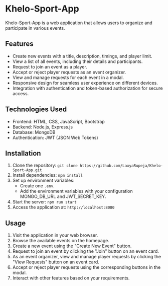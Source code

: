 # Khelo-Sport-App

Khelo-Sport-App is a web application that allows users to organize and participate in various events.

## Features

- Create new events with a title, description, timings, and player limit.
- View a list of all events, including their details and participants.
- Request to join an event as a player.
- Accept or reject player requests as an event organizer.
- View and manage requests for each event in a modal.
- Responsive design for seamless user experience on different devices.
- Integration with authentication and token-based authorization for secure access.

## Technologies Used

- Frontend: HTML, CSS, JavaScript, Bootstrap
- Backend: Node.js, Express.js
- Database: MongoDB
- Authentication: JWT (JSON Web Tokens)

## Installation

1. Clone the repository: `git clone https://github.com/LaxyaRupeja/Khelo-Sport-App.git`
2. Install dependencies: `npm install`
3. Set up environment variables:
   - Create one `.env`.
   - Add the environment variables with your configuration MONGO_DB_URL and JWT_SECRET_KEY.
4. Start the server: `npm run start`
5. Access the application at: `http://localhost:8080`

## Usage

1. Visit the application in your web browser.
2. Browse the available events on the homepage.
3. Create a new event using the "Create New Event" button.
4. Request to join an event by clicking the "Join" button on an event card.
5. As an event organizer, view and manage player requests by clicking the "View Requests" button on an event card.
6. Accept or reject player requests using the corresponding buttons in the modal.
7. Interact with other features based on your requirements.


